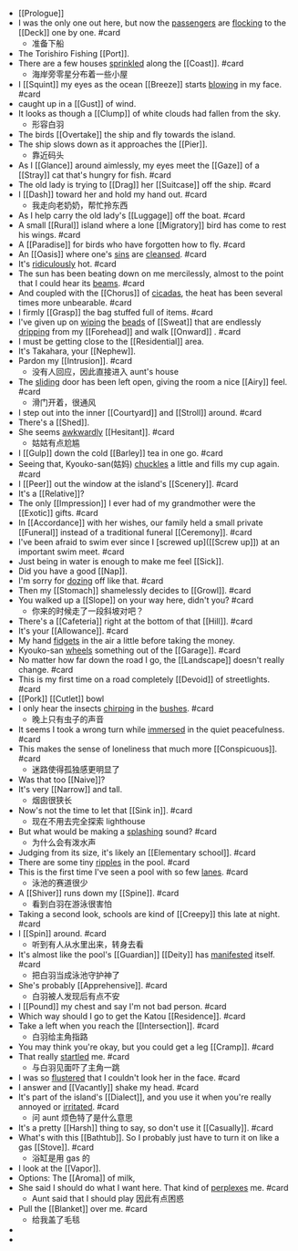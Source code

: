 - [[Prologue]]
- I was the only one out here, but now the [passengers]([[Passenger]]) are [flocking]([[Flock]]) to the [[Deck]] one by one. #card
	- 准备下船
- The Torishiro Fishing [[Port]].
- There are a few houses [sprinkled]([[Sprinkle]]) along the [[Coast]]. #card
	- 海岸旁零星分布着一些小屋
- I [[Squint]] my eyes as the ocean [[Breeze]] starts [blowing]([[Blow]]) in my face. #card
- caught up in a [[Gust]] of wind.
- It looks as though a [[Clump]] of white clouds had fallen from the sky.
	- 形容白羽
- The birds [[Overtake]] the ship and fly towards the island.
- The ship slows down as it approaches the [[Pier]].
	- 靠近码头
- As I [[Glance]] around aimlessly, my eyes meet the [[Gaze]] of a [[Stray]] cat that's hungry for fish. #card
- The old lady is trying to [[Drag]] her [[Suitcase]] off the ship. #card
- I [[Dash]] toward her and hold my hand out. #card
	- 我走向老奶奶，帮忙拎东西
- As I help carry the old lady's [[Luggage]] off the boat. #card
- A small [[Rural]] island where a lone [[Migratory]] bird has come to rest his wings. #card
- A [[Paradise]] for birds who have forgotten how to fly. #card
- An [[Oasis]] where one's [sins]([[Sin]]) are [cleansed]([[Cleanse]]). #card
- It's [ridiculously]([[Ridiculous]]) hot. #card
- The sun has been beating down on me mercilessly, almost to the point that I could hear its [beams]([[Beam]]). #card
- And coupled with the [[Chorus]] of [cicadas]([[Cicada]]), the heat has been several times more unbearable. #card
- I firmly [[Grasp]] the bag stuffed full of items. #card
- I've given up on [wiping]([[Wipe]]) the [beads]([[Bead]]) of [[Sweat]] that are endlessly [dripping]([[Drip]]) from my [[Forehead]] and walk [[Onward]] . #card
- I must be getting close to the [[Residential]] area.
- It's Takahara, your [[Nephew]].
- Pardon my [[Intrusion]]. #card
	- 没有人回应，因此直接进入 aunt's house
- The [sliding]([[Slide]]) door has been left open, giving the room a nice [[Airy]] feel. #card
	- 滑门开着，很通风
- I step out into the inner [[Courtyard]] and [[Stroll]] around. #card
- There's a [[Shed]].
- She seems [awkwardly]([[Awkward]]) [[Hesitant]]. #card
	- 姑姑有点尬尴
- I [[Gulp]] down the cold [[Barley]] tea in one go. #card
- Seeing that, Kyouko-san(姑妈) [chuckles]([[Chuckle]]) a little and fills my cup again. #card
- I [[Peer]] out the window at the island's [[Scenery]]. #card
- It's a [[Relative]]?
- The only [[Impression]] I ever had of my grandmother were the [[Exotic]] gifts. #card
- In [[Accordance]] with her wishes, our family held a small private [[Funeral]] instead of a traditional funeral [[Ceremony]]. #card
- I've been afraid to swim ever since I [screwed up]([[Screw up]]) at an important swim meet. #card
- Just being in water is enough to make me feel [[Sick]].
- Did you have a good [[Nap]].
- I'm sorry for [dozing]([[Doze]]) off like that. #card
- Then my [[Stomach]] shamelessly decides to [[Growl]]. #card
- You walked up a [[Slope]] on your way here, didn't you? #card
	- 你来的时候走了一段斜坡对吧？
- There's a [[Cafeteria]] right at the bottom of that [[Hill]]. #card
- It's your [[Allowance]]. #card
- My hand [fidgets]([[Fidget]]) in the air a little before taking the money.
- Kyouko-san [wheels]([[Wheel]]) something out of the [[Garage]]. #card
- No matter how far down the road I go, the [[Landscape]] doesn't really change. #card
- This is my first time on a road completely [[Devoid]] of streetlights. #card
- [[Pork]] [[Cutlet]] bowl
- I only hear the insects [chirping]([[Chirp]]) in the [bushes]([[Bush]]). #card
	- 晚上只有虫子的声音
- It seems I took a wrong turn while [immersed]([[Immerse]]) in the quiet peacefulness. #card
- This makes the sense of loneliness that much more [[Conspicuous]]. #card
	- 迷路使得孤独感更明显了
- Was that too [[Naive]]?
- It's very [[Narrow]] and tall.
	- 烟囱很狭长
- Now's not the time to let that [[Sink in]]. #card
	- 现在不用去完全探索 lighthouse
- But what would be making a [splashing]([[Splash]]) sound? #card
	- 为什么会有泼水声
- Judging from its size, it's likely an [[Elementary school]]. #card
- There are some tiny [ripples]([[Ripple]]) in the pool. #card
- This is the first time I've seen a pool with so few [lanes]([[Lane]]). #card
	- 泳池的赛道很少
- A [[Shiver]] runs down my [[Spine]]. #card
	- 看到白羽在游泳很害怕
- Taking a second look, schools are kind of [[Creepy]] this late at night. #card
- I [[Spin]] around. #card
	- 听到有人从水里出来，转身去看
- It's almost like the pool's [[Guardian]] [[Deity]] has [manifested]([[Manifest]]) itself. #card
	- 把白羽当成泳池守护神了
- She's probably [[Apprehensive]]. #card
	- 白羽被人发现后有点不安
- I [[Pound]] my chest and say I'm not bad person. #card
- Which way should I go to get the Katou [[Residence]]. #card
- Take a left when you reach the [[Intersection]]. #card
	- 白羽给主角指路
- You may think you're okay, but you could get a leg [[Cramp]]. #card
- That really [startled]([[Startle]]) me. #card
	- 与白羽见面吓了主角一跳
- I was so [flustered]([[Fluster]]) that I couldn't look her in the face. #card
- I answer and [[Vacantly]] shake my head. #card
- It's part of the island's [[Dialect]], and you use it when you're really annoyed or [irritated]([[Irritate]]). #card
	- 问 aunt 烦色特了是什么意思
- It's a pretty [[Harsh]] thing to say, so don't use it [[Casually]]. #card
- What's with this [[Bathtub]]. So I probably just have to turn it on like a gas [[Stove]]. #card
	- 浴缸是用 gas 的
- I look at the [[Vapor]].
- Options: The [[Aroma]] of milk,
- She said I should do what I want here. That kind of [perplexes]([[Perplex]]) me. #card
	- Aunt said that I should play 因此有点困惑
- Pull the [[Blanket]] over me. #card
	- 给我盖了毛毯
-
-